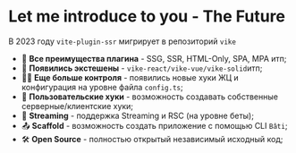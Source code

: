 <style>
    div:has(> h1) {
        position: static !important;
    }
</style>

# Let me introduce to you - The Future

В 2023 году `vite-plugin-ssr` мигрирует в репозиторий `vike`

<v-clicks>

- 📝 **Все преимущества плагина** - SSG, SSR, HTML-Only, SPA, MPA итп;
- 🎨 **Появились экстешены** - `vike-react/vike-vue/vike-solid`итп;
- 🧑‍💻 **Еще больше контроля** - появились новые хуки ЖЦ и конфигурация на уровне файла `config.ts`;
- 🤹 **Пользовательские хуки** - возможность создавать собственные серверные/клиентские хуки;
- 🎥 **Streaming** - поддержка Streaming и RSC (на уровне беты);
- 📤 **Scaffold** - возможность создать приложение с помощью CLI `Bâti`;
- 🛠 **Open Source** - полностью открытый независимый исходный код;

</v-clicks>

<v-click>
</v-click>

<Counter/>
